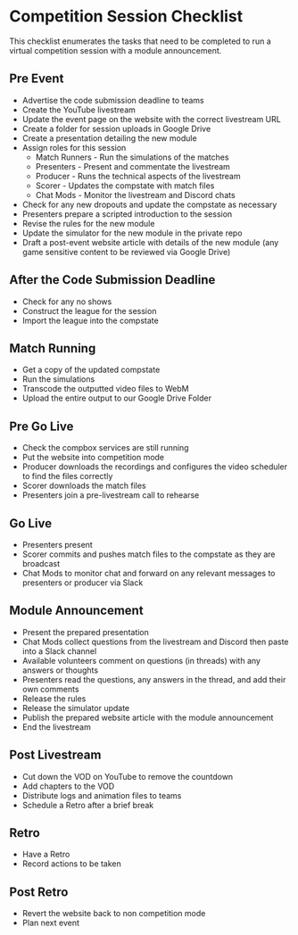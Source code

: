 # Competition Session Checklist

This checklist enumerates the tasks that need to be completed to run a virtual competition session with a module announcement.

## Pre Event

- Advertise the code submission deadline to teams
- Create the YouTube livestream
- Update the event page on the website with the correct livestream URL
- Create a folder for session uploads in Google Drive
- Create a presentation detailing the new module
- Assign roles for this session
    - Match Runners - Run the simulations of the matches
    - Presenters - Present and commentate the livestream
    - Producer - Runs the technical aspects of the livestream
    - Scorer - Updates the compstate with match files
    - Chat Mods - Monitor the livestream and Discord chats
- Check for any new dropouts and update the compstate as necessary
- Presenters prepare a scripted introduction to the session
- Revise the rules for the new module
- Update the simulator for the new module in the private repo
- Draft a post-event website article with details of the new module (any game sensitive content to be reviewed via Google Drive)

## After the Code Submission Deadline

- Check for any no shows
- Construct the league for the session
- Import the league into the compstate

## Match Running

- Get a copy of the updated compstate
- Run the simulations
- Transcode the outputted video files to WebM
- Upload the entire output to our Google Drive Folder

## Pre Go Live

- Check the compbox services are still running
- Put the website into competition mode
- Producer downloads the recordings and configures the video scheduler to find the files correctly
- Scorer downloads the match files
- Presenters join a pre-livestream call to rehearse

## Go Live

- Presenters present
- Scorer commits and pushes match files to the compstate as they are broadcast
- Chat Mods to monitor chat and forward on any relevant messages to presenters or producer via Slack

## Module Announcement

- Present the prepared presentation
- Chat Mods collect questions from the livestream and Discord then paste into a Slack channel
- Available volunteers comment on questions (in threads) with any answers or thoughts
- Presenters read the questions, any answers in the thread, and add their own comments
- Release the rules
- Release the simulator update
- Publish the prepared website article with the module announcement
- End the livestream

## Post Livestream

- Cut down the VOD on YouTube to remove the countdown
- Add chapters to the VOD
- Distribute logs and animation files to teams
- Schedule a Retro after a brief break

## Retro

- Have a Retro
- Record actions to be taken

## Post Retro

- Revert the website back to non competition mode
- Plan next event
